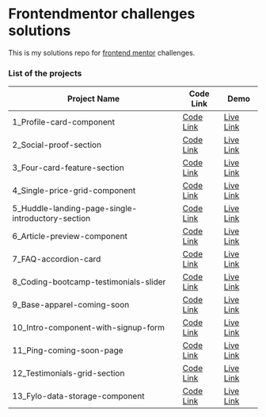 # Frontendmentor challenges solutions

This is my solutions repo for [frontend mentor](https://www.frontendmentor.io/) challenges.

### List of the projects

| Project Name                                      | Code Link                                                                                                   | Demo                                                                     |
| ------------------------------------------------- | ----------------------------------------------------------------------------------------------------------- | ------------------------------------------------------------------------ |
| 1_Profile-card-component                          | [Code Link](https://github.com/CedGarcia/FrontEndMentorSolutions/tree/master/1_profile-card-component-main) | [Live Link](https://front-end-mentor-challenges-1.cedgarcia.vercel.app/) |
| 2_Social-proof-section                            | [Code Link](https://github.com/CedGarcia/FrontEndMentorSolutions/tree/master/1_profile-card-component-main) | [Live Link](https://front-end-mentor-challenges-1.cedgarcia.vercel.app/) |
| 3_Four-card-feature-section                       | [Code Link](https://github.com/CedGarcia/FrontEndMentorSolutions/tree/master/1_profile-card-component-main) | [Live Link](https://front-end-mentor-challenges-1.cedgarcia.vercel.app/) |
| 4_Single-price-grid-component                     | [Code Link](https://github.com/CedGarcia/FrontEndMentorSolutions/tree/master/1_profile-card-component-main) | [Live Link](https://front-end-mentor-challenges-1.cedgarcia.vercel.app/) |
| 5_Huddle-landing-page-single-introductory-section | [Code Link](https://github.com/CedGarcia/FrontEndMentorSolutions/tree/master/1_profile-card-component-main) | [Live Link](https://front-end-mentor-challenges-1.cedgarcia.vercel.app/) |
| 6_Article-preview-component                       | [Code Link](https://github.com/CedGarcia/FrontEndMentorSolutions/tree/master/1_profile-card-component-main) | [Live Link](https://front-end-mentor-challenges-1.cedgarcia.vercel.app/) |
| 7_FAQ-accordion-card                              | [Code Link](https://github.com/CedGarcia/FrontEndMentorSolutions/tree/master/1_profile-card-component-main) | [Live Link](https://front-end-mentor-challenges-1.cedgarcia.vercel.app/) |
| 8_Coding-bootcamp-testimonials-slider             | [Code Link](https://github.com/CedGarcia/FrontEndMentorSolutions/tree/master/1_profile-card-component-main) | [Live Link](https://front-end-mentor-challenges-1.cedgarcia.vercel.app/) |
| 9_Base-apparel-coming-soon                        | [Code Link](https://github.com/CedGarcia/FrontEndMentorSolutions/tree/master/1_profile-card-component-main) | [Live Link](https://front-end-mentor-challenges-1.cedgarcia.vercel.app/) |
| 10_Intro-component-with-signup-form               | [Code Link](https://github.com/CedGarcia/FrontEndMentorSolutions/tree/master/1_profile-card-component-main) | [Live Link](https://front-end-mentor-challenges-1.cedgarcia.vercel.app/) |
| 11_Ping-coming-soon-page                          | [Code Link](https://github.com/CedGarcia/FrontEndMentorSolutions/tree/master/1_profile-card-component-main) | [Live Link](https://front-end-mentor-challenges-1.cedgarcia.vercel.app/) |
| 12_Testimonials-grid-section                      | [Code Link](https://github.com/CedGarcia/FrontEndMentorSolutions/tree/master/1_profile-card-component-main) | [Live Link](https://front-end-mentor-challenges-1.cedgarcia.vercel.app/) |
| 13_Fylo-data-storage-component                    | [Code Link](https://github.com/CedGarcia/FrontEndMentorSolutions/tree/master/1_profile-card-component-main) | [Live Link](https://front-end-mentor-challenges-1.cedgarcia.vercel.app/) |
